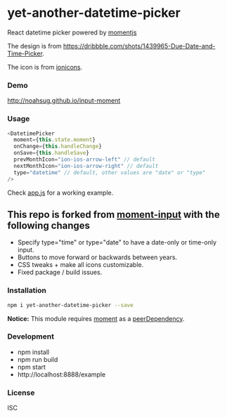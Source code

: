 # yet-another-datetime-picker
React datetime picker powered by [momentjs](http://momentjs.com)

The design is from https://dribbble.com/shots/1439965-Due-Date-and-Time-Picker.

The icon is from [ionicons](http://ionicons.com/).

### Demo
http://noahsug.github.io/input-moment

### Usage
``` javascript
<DatetimePicker
  moment={this.state.moment}
  onChange={this.handleChange}
  onSave={this.handleSave}
  prevMonthIcon="ion-ios-arrow-left" // default
  nextMonthIcon="ion-ios-arrow-right" // default
  type="datetime" // default, other values are "date" or "type"
/>
```
Check [app.js](https://github.com/noahsug/input-moment/blob/master/example/app.js) for a working example.

## This repo is forked from [moment-input](https://www.npmjs.com/package/input-moment) with the following changes
- Specify type="time" or type="date" to have a date-only or time-only input.
- Buttons to move forward or backwards between years.
- CSS tweaks + make all icons customizable.
- Fixed package / build issues.

### Installation
``` sh
npm i yet-another-datetime-picker --save
```

**Notice:** This module requires [moment](https://www.npmjs.com/package/moment) as a [peerDependency](https://docs.npmjs.com/files/package.json#peerdependencies).

### Development
- npm install
- npm run build
- npm start
- http://localhost:8888/example

### License
ISC
